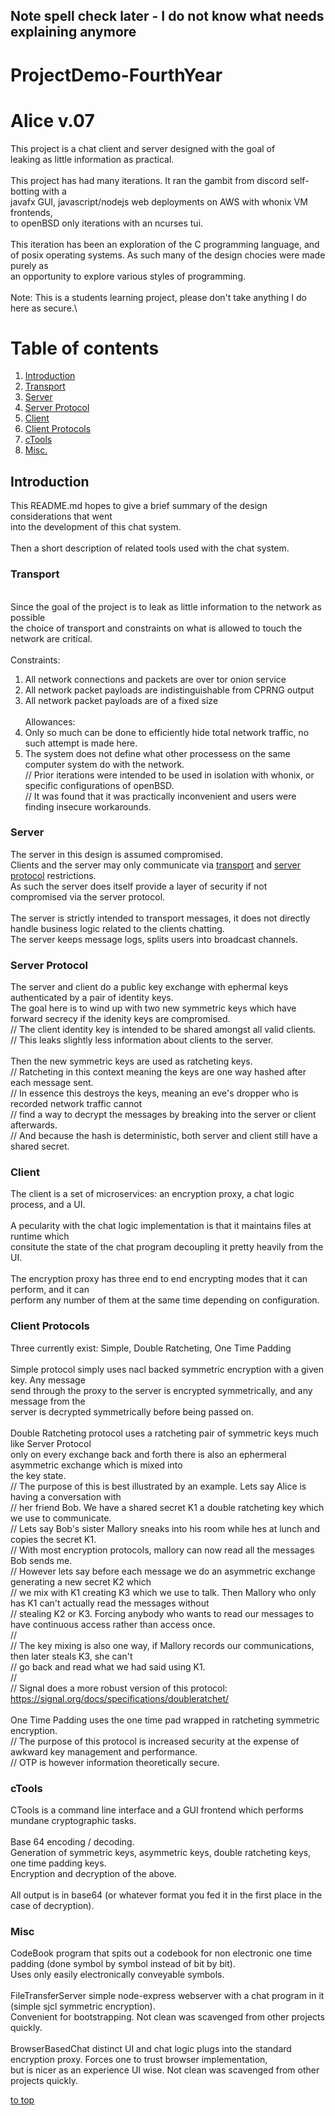 ## Note spell check later - I do not know what needs explaining anymore

# ProjectDemo-FourthYear

<a name="top"></a>
# Alice v.07

This project is a chat client and server designed with the goal of \
leaking as little information as practical.\
\
This project has had many iterations. It ran the gambit from discord self-botting with a\
javafx GUI, javascript/nodejs web deployments on AWS with whonix VM frontends, \
to openBSD only iterations with an ncurses tui.\
\
This iteration has been an exploration of the C programming language, and \
of posix operating systems. As such many of the design chocies were made purely as\
an opportunity to explore various styles of programming.\
\
Note: This is a students learning project, please don't take anything I do here as secure.\

# Table of contents

1. [Introduction](#1)
2. [Transport](#2)
3. [Server](#3)
4. [Server Protocol](#4)
5. [Client](#5)
6. [Client Protocols](#6)
7. [cTools](#7)
8. [Misc.](#8)

<a name="1"></a>
## Introduction
This README.md hopes to give a brief summary of the design considerations that went\
into the development of this chat system.\
\
Then a short description of related tools used with the chat system.

<a name="2"></a>
### Transport
\
Since the goal of the project is to leak as little information to the network as possible\
the choice of transport and constraints on what is allowed to touch the network are critical.\
\
Constraints:
1) All network connections and packets are over tor onion service
2) All network packet payloads are indistinguishable from CPRNG output
3) All network packet payloads are of a fixed size\
\
Allowances:
1) Only so much can be done to efficiently hide total network traffic, no such attempt is made here.
2) The system does not define what other processess on the same computer system do with the network.\
   // Prior iterations were intended to be used in isolation with whonix, or specific configurations of openBSD.\
   // It was found that it was practically inconvenient and users were finding insecure workarounds.

<a name="3"></a>
### Server

The server in this design is assumed compromised.\
Clients and the server may only communicate via [transport](#2) and [server protocol](#4) restrictions.\
As such the server does itself provide a layer of security if not compromised via the server protocol.\
\
The server is strictly intended to transport messages, it does not directly handle business logic related to the clients chatting.\
The server keeps message logs, splits users into broadcast channels.

<a name="4"></a>
### Server Protocol

The server and client do a public key exchange with ephermal keys authenticated by a pair of identity keys.\
The goal here is to wind up with two new symmetric keys which have forward secrecy if the idenity keys are compromised.\
 // The client identity key is intended to be shared amongst all valid clients.\
 // This leaks slightly less information about clients to the server.\
 \
Then the new symmetric keys are used as ratcheting keys.\
 // Ratcheting in this context meaning the keys are one way hashed after each message sent.\
 // In essence this destroys the keys, meaning an eve's dropper who is recorded network traffic cannot\
 // find a way to decrypt the messages by breaking into the server or client afterwards.\
 // And because the hash is deterministic, both server and client still have a shared secret.

<a name="5"></a>
### Client

The client is a set of microservices: an encryption proxy, a chat logic process, and a UI.\
\
A pecularity with the chat logic implementation is that it maintains files at runtime which\
consitute the state of the chat program decoupling it pretty heavily from the UI.\
\
The encryption proxy has three end to end encrypting modes that it can perform, and it can\
perform any number of them at the same time depending on configuration.

<a name="6"></a>
### Client Protocols

Three currently exist: Simple, Double Ratcheting, One Time Padding\
\
Simple protocol simply uses nacl backed symmetric encryption with a given key. Any message\
send through the proxy to the server is encrypted symmetrically, and any message from the \
server is decrypted symmetrically before being passed on.\
\
Double Ratcheting protocol uses a ratcheting pair of symmetric keys much like Server Protocol\
only on every exchange back and forth there is also an ephermeral asymmetric exchange which is mixed into\
the key state.\
   // The purpose of this is best illustrated by an example. Lets say Alice is having a conversation with\
   // her friend Bob. We have a shared secret K1 a double ratcheting key which we use to communicate.\
   // Lets say Bob's sister Mallory sneaks into his room while hes at lunch and copies the secret K1.\
   // With most encryption protocols, mallory can now read all the messages Bob sends me.\
   // However lets say before each message we do an asymmetric exchange generating a new secret K2 which\
   // we mix with K1 creating K3 which we use to talk. Then Mallory who only has K1 can't actually read the messages without\
   // stealing K2 or K3. Forcing anybody who wants to read our messages to have continuous access rather than access once.\
   //\
   // The key mixing is also one way, if Mallory records our communications, then later steals K3, she can't\
   // go back and read what we had said using K1.\
   //\
   // Signal does a more robust version of this protocol: https://signal.org/docs/specifications/doubleratchet/ \
\
One Time Padding uses the one time pad wrapped in ratcheting symmetric encryption.\
   // The purpose of this protocol is increased security at the expense of awkward key management and performance.\
   // OTP is however information theoretically secure.

<a name="7"></a>
### cTools

CTools is a command line interface and a GUI frontend which performs mundane cryptographic tasks.\
\
Base 64 encoding / decoding.\
Generation of symmetric keys, asymmetric keys, double ratcheting keys, one time padding keys.\
Encryption and decryption of the above.\
\
All output is in base64 (or whatever format you fed it in the first place in the case of decryption).

<a name="8"></a>
### Misc

CodeBook program that spits out a codebook for non electronic one time padding (done symbol by symbol instead of bit by bit).\
Uses only easily electronically conveyable symbols.\
\
FileTransferServer simple node-express webserver with a chat program in it (simple sjcl symmetric encryption). \
Convenient for bootstrapping. Not clean was scavenged from other projects quickly.\
\
BrowserBasedChat distinct UI and chat logic plugs into the standard encryption proxy. Forces one to trust browser implementation,\
but is nicer as an experience UI wise. Not clean was scavenged from other projects quickly.

[to top](#top)
